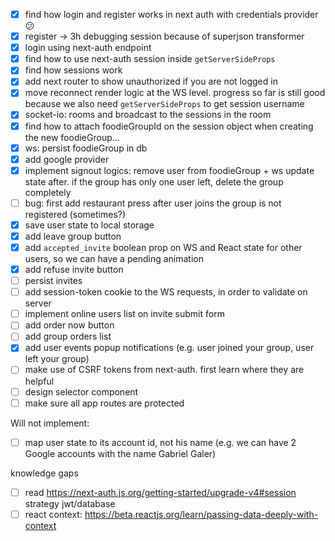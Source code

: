 - [x] find how login and register works in next auth with credentials provider 😕
- [x] register -> 3h debugging session because of superjson transformer
- [x] login using next-auth endpoint
- [x] find how to use next-auth session inside `getServerSideProps`
- [x] find how sessions work
- [x] add next router to show unauthorized if you are not logged in
- [x] move reconnect render logic at the WS level. progress so far is still good because we also need `getServerSideProps` to get session username
- [x] socket-io: rooms and broadcast to the sessions in the room
- [x] find how to attach foodieGroupId on the session object when creating the new foodieGroup...
- [x] ws: persist foodieGroup in db
- [x] add google provider
- [x] implement signout logics: remove user from foodieGroup + ws update state after. if the group has only one user left, delete the group completely
- [ ] bug: first add restaurant press after user joins the group is not registered (sometimes?)
- [x] save user state to local storage
- [x] add leave group button
- [x] add `accepted_invite` boolean prop on WS and React state for other users, so we can have a pending animation
- [x] add refuse invite button
- [ ] persist invites
- [ ] add session-token cookie to the WS requests, in order to validate on server
- [ ] implement online users list on invite submit form
- [ ] add order now button
- [ ] add group orders list
- [x] add user events popup notifications (e.g. user joined your group, user left your group)
- [ ] make use of CSRF tokens from next-auth. first learn where they are helpful
- [ ] design selector component
- [ ] make sure all app routes are protected

Will not implement:
- [ ] map user state to its account id, not his name (e.g. we can have 2  Google accounts with the name Gabriel Galer)

knowledge gaps
- [ ] read https://next-auth.js.org/getting-started/upgrade-v4#session strategy jwt/database
- [ ] react context: https://beta.reactjs.org/learn/passing-data-deeply-with-context